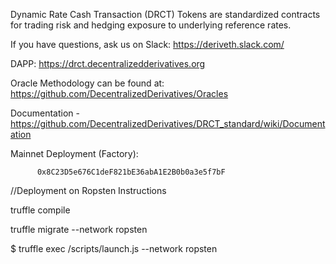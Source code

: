 
Dynamic Rate Cash Transaction (DRCT) Tokens are standardized contracts for trading risk and hedging exposure to underlying reference rates.


If you have questions, ask us on Slack: https://deriveth.slack.com/


DAPP:  https://drct.decentralizedderivatives.org
  
  
Oracle Methodology can be found at: https://github.com/DecentralizedDerivatives/Oracles



Documentation - https://github.com/DecentralizedDerivatives/DRCT_standard/wiki/Documentation

Mainnet Deployment (Factory):

          0x8C23D5e676C1deF821bE36abA1E2B0b0a3e5f7bF

//Deployment on Ropsten Instructions

truffle compile

truffle migrate --network ropsten

$ truffle exec /scripts/launch.js --network ropsten